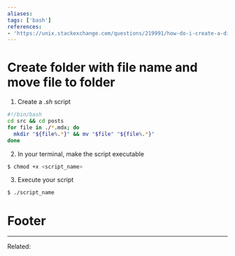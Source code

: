 ```yaml
---
aliases:
tags: ['bash']
references:
- 'https://unix.stackexchange.com/questions/219991/how-do-i-create-a-directory-for-every-file-in-a-parent-directory'
---
```


# Create folder with file name and move file to folder
1. Create a *.sh*  script
```bash
#!/bin/bash
cd src && cd posts
for file in ./*.mdx; do
  mkdir "${file%.*}" && mv "$file" "${file%.*}"
done
```
2. In your terminal, make the script executable 
```bash
$ chmod +x <script_name>
```
3. Execute your script
```bash
$ ./script_name
```






# Footer
---
Related: 